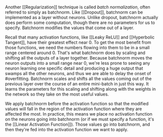 Another [[Regularization]] technique is called *batch normalization*, often referred to simply as batchnorm. Like [[Dropout]], batchnorm can be implemented as a layer without neurons. Unlike dropout, batchnorm actually does perform some computation, though there are no parameters for us to specify. Batchnorm modifies the values that come out of a layer. 

Recall that many activation functions, like [[Leaky ReLU]] and [[Hyperbolic Tangent]], have their greatest effect near 0. To get the most benefit from those functions, we need the numbers flowing into them to be in a small range centered around 0. That's what batchnorm does by scaling and shifting all the outputs of a layer together. Because batchnorm moves the neuron outputs into a small range near 0, we're less prone to seeing any neuron learning one specific detail and producing a huge output that swamps all the other neurons, and thus we are able to delay the onset of #overfitting. Batchnorm scales and shifts all the values coming out of the previous layer over the course of an entire mini-batch in just this way. It learns the parameters for this scaling and shifting along with the weights in the network so they take on the most useful values.

We apply batchnorm before the activation function so that the modified values will fall in the region of the activation function where they are affected the most. In practice, this means we place no activation function on the neurons going into batchnorm (or if we must specify a function, it's the [[Linear Activation Function]]). Those values go into batchnorm, and then they're fed into the activation function we want to apply.